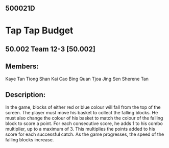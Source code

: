 ## 500021D
# Tap Tap Budget

## 50.002 Team 12-3 [50.002]

## Members:
Kaye Tan
Tiong Shan Kai
Cao Bing Quan
Tjoa Jing Sen
Sherene Tan

## Description:
In the game, blocks of either red or blue colour will fall from the top of the screen. The player must move his basket to collect the falling blocks. He must also change the colour of his basket to match the colour of the falling block to score a point. For each consecutive score, he adds 1 to his combo multiplier, up to a maximum of 3. This multiplies the points added to his score for each successful catch. As the game progresses, the speed of the falling blocks increase. 
